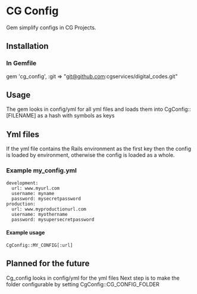 # CG Config
Gem simplify configs in CG Projects.

## Installation
### In Gemfile
gem 'cg_config', :git => "git@github.com:cgservices/digital_codes.git"

## Usage
The gem looks in config/yml for all yml files and loads them into CgConfig::[FILENAME] as a hash with symbols as keys

## Yml files
If the yml file contains the Rails environment as the first key then the config is loaded by environment, otherwise the config is loaded as a whole.


### Example my_config.yml
    development:
      url: www.myurl.com
      username: myname
      password: mysecretpassword
    production:
      url: www.myproductionurl.com
      username: myothername
      password: mysupersecretpassword

#### Example usage
    CgConfig::MY_CONFIG[:url]
    
## Planned for the future
Cg_config looks in config/yml for the yml files
Next step is to make the folder configurable
by setting CgConfig::CG_CONFIG_FOLDER
